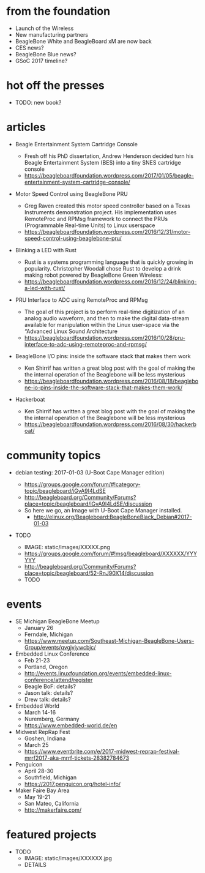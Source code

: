 # from the foundation
* Launch of the Wireless
* New manufacturing partners
* BeagleBone White and BeagleBoard xM are now back
* CES news?
* BeagleBone Blue news?
* GSoC 2017 timeline?

# hot off the presses
* TODO: new book?

# articles
* Beagle Entertainment System Cartridge Console
   * Fresh off his PhD dissertation, Andrew Henderson decided turn his Beagle Entertainment System (BES) into a tiny SNES cartridge console
   * https://beagleboardfoundation.wordpress.com/2017/01/05/beagle-entertainment-system-cartridge-console/
  
* Motor Speed Control using BeagleBone PRU
   * Greg Raven created this motor speed controller based on a Texas Instruments demonstration project.  His implementation uses RemoteProc and RPMsg framework to connect the PRUs (Programmable Real-time Units) to Linux userspace
   * https://beagleboardfoundation.wordpress.com/2016/12/31/motor-speed-control-using-beaglebone-pru/

* Blinking a LED with Rust
   * Rust is a systems programming language that is quickly growing in popularity.  Christopher Woodall chose Rust to develop a drink making robot powered by BeagleBone Green Wireless:
  * https://beagleboardfoundation.wordpress.com/2016/12/24/blinking-a-led-with-rust/

* PRU Interface to ADC using RemoteProc and RPMsg
   * The goal of this project is to perform real-time digitization of an analog audio waveform, and then to make the digital data-stream available for manipulation within the Linux user-space via the “Advanced Linux Sound Architecture
   * https://beagleboardfoundation.wordpress.com/2016/10/28/pru-interface-to-adc-using-remoteproc-and-rpmsg/

* BeagleBone I/O pins: inside the software stack that makes them work
   * Ken Shirrif has written a great blog post with the goal of making the the internal operation of the Beaglebone will be less mysterious
   * https://beagleboardfoundation.wordpress.com/2016/08/18/beaglebone-io-pins-inside-the-software-stack-that-makes-them-work/

* Hackerboat
   * Ken Shirrif has written a great blog post with the goal of making the the internal operation of the Beaglebone will be less mysterious
   * https://beagleboardfoundation.wordpress.com/2016/08/30/hackerboat/

# community topics
* debian testing: 2017-01-03 (U-Boot Cape Manager edition)
   * https://groups.google.com/forum/#!category-topic/beagleboard/iGvA9I4LdSE
   * http://beagleboard.org/Community/Forums?place=topic/beagleboard/iGvA9I4LdSE/discussion
   * So here we go, an Image with U-Boot Cape Manager installed. 
     * http://elinux.org/Beagleboard:BeagleBoneBlack_Debian#2017-01-03 

* TODO
   * IMAGE: static/images/XXXXX.png 
   * https://groups.google.com/forum/#!msg/beagleboard/XXXXXX/YYYYYY
   * http://beagleboard.org/Community/Forums?place=topic/beagleboard/52-RnJ90X14/discussion
   * TODO

# events
* SE Michigan BeagleBone Meetup
   * January 26
   * Ferndale, Michigan
   * https://www.meetup.com/Southeast-Michigan-BeagleBone-Users-Group/events/qvgjvjywcbjc/
* Embedded Linux Conference
   * Feb 21-23
   * Portland, Oregon
   * http://events.linuxfoundation.org/events/embedded-linux-conference/attend/register
   * Beagle BoF: details?
   * Jason talk: details?
   * Drew talk: details?
* Embedded World
   * March 14-16
   * Nuremberg, Germany
   * https://www.embedded-world.de/en
* Midwest RepRap Fest
   * Goshen, Indiana
   * March 25
   * https://www.eventbrite.com/e/2017-midwest-reprap-festival-mrrf2017-aka-mrrf-tickets-28382784673
* Penguicon
   * April 28-30
   * Southfield, Michigan
   * https://2017.penguicon.org/hotel-info/
* Maker Faire Bay Area
   * May 19-21
   * San Mateo, California
   * http://makerfaire.com/
   

# featured projects
* TODO
   * IMAGE: static/images/XXXXXX.jpg
   * DETAILS
